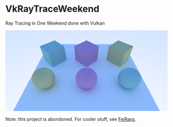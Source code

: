 # VkRayTraceWeekend
Ray Tracing in One Weekend done with Vulkan

<img src="result.png" width="800px">

Note: this project is abondoned. For cooler stuff, see [FeiRays](https://github.com/fynv/FeiRays).
